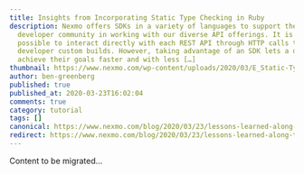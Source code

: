 ```yaml
---
title: Insights from Incorporating Static Type Checking in Ruby
description: Nexmo offers SDKs in a variety of languages to support the
  developer community in working with our diverse API offerings. It is quite
  possible to interact directly with each REST API through HTTP calls that a
  developer custom builds. However, taking advantage of an SDK lets a developer
  achieve their goals faster and with less […]
thumbnail: https://www.nexmo.com/wp-content/uploads/2020/03/E_Static-Type-Checking_1200x600.png
author: ben-greenberg
published: true
published_at: 2020-03-23T16:02:04
comments: true
category: tutorial
tags: []
canonical: https://www.nexmo.com/blog/2020/03/23/lessons-learned-along-the-way-with-static-type-checking-in-ruby-dr
redirect: https://www.nexmo.com/blog/2020/03/23/lessons-learned-along-the-way-with-static-type-checking-in-ruby-dr
---
```

Content to be migrated...
